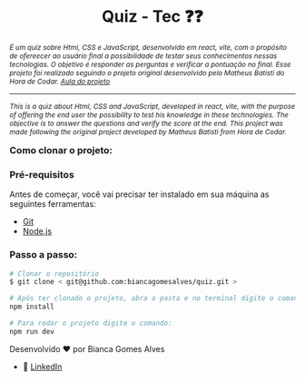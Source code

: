<h1 align="center">  Quiz - Tec ❓❓</h1>


<span style="font-style: italic; font-size: 12px;"> 
É um quiz sobre Html, CSS e JavaScript, desenvolvido em react, vite, com o propósito de ofereecer ao usuário final a possibilidade de testar seus conhecimentos nessas tecnologias.
O objetivo é responder as perguntas e verificar a pontuação no final. 
Esse projeto foi realizado seguindo o projeto original desenvolvido pelo Matheus Batisti do Hora de Codar. 
<a href="https://www.youtube.com/watch?v=HlkbeikH8cs">Aula do projeto</a>
</span>
<hr>
<span style="font-style: italic; font-size: 12px;"> 
This is a quiz about Html, CSS and JavaScript, developed in react, vite, with the purpose of offering the end user the possibility to test his knowledge in these technologies.
The objective is to answer the questions and verify the score at the end. 
This project was made following the original project developed by Matheus Batisti from Hora de Codar.
</span>

<h3 style="margin-top: 15px; font-weigth: bold">Como clonar o projeto:</h3>

### Pré-requisitos 
Antes de começar, você vai precisar ter instalado em sua máquina as seguintes ferramentas:
- [Git](https://git-scm.com)
- [Node.js](https://node.js.org/en/)


### Passo a passo:
```bash
# Clonar o repositório
$ git clone < git@github.com:biancagomesalves/quiz.git >

# Após ter clonado o projeto, abra a pasta e no terminal digite o comando: 
npm install

# Para rodar o projeto digite o comando: 
npm run dev

```






Desenvolvido ❤️ por Bianca Gomes Alves 
- 🔗 [LinkedIn](https://www.linkedin.com/in/bianca-gomes-alves)
